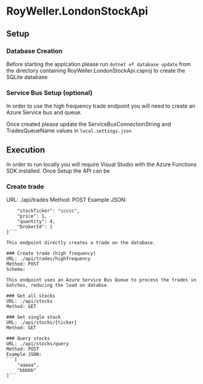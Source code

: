 # RoyWeller.LondonStockApi

## Setup

### Database Creation
Before starting the applcation please run  `dotnet ef database update` from the directory containing RoyWeller.LondonStockApi.csproj to create the SQLite database

### Service Bus Setup (optional)
In order to use the high frequency trade endpoint you will need to create an Azure Service bus and queue. 

Once created please update the ServiceBusConnectionString and TradesQueueName values in `local.settings.json`


## Execution
In order to run locally you will require Visual Studio with the Azure Functions SDK installed. Once Setup the API can be 

### Create trade
URL: ./api/trades
Method: POST
Example JSON:
```{
    "stockTicker": "ccccc",
    "price": 1,
    "quantity": 4,
    "brokerId": 1
}```

This endpoint directly creates a trade on the database.

### Create trade (high frequency)
URL: ./api/trades/highfrequency
Method: POST
Schema:

This endpoint uses an Azure Service Bus Queue to process the trades in batches, reducing the load on databse

### Get all stocks
URL: ./api/stocks
Method: GET

### Get single stock
URL: ./api/stocks/{ticker}
Method: GET

### Query stocks
URL: ./api/stocks/query
Method: POST
Example JSON:
```[
    "aaaaa",
    "bbbbb"
]```

